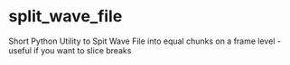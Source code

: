 # split_wave_file
Short Python Utility to Spit Wave File into equal chunks on a frame level - useful if you want to slice breaks
